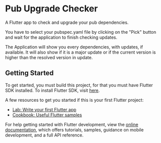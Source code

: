 # Pub Upgrade Checker

A Flutter app to check and upgrade your pub dependencies.

You have to select your pubspec.yaml file by clicking on the "Pick" button and wait for the application to finish checking updates.

The Application will show you every dependencies, with updates, if available. It will also show if it is a major update or if the current version is higher than the resolved version in update.

## Getting Started

To get started, you must build this project, for that you must have Flutter SDK installed.
To install Flutter SDK, visit [here](https://docs.flutter.dev/get-started/install).

A few resources to get you started if this is your first Flutter project:

- [Lab: Write your first Flutter app](https://docs.flutter.dev/get-started/codelab)
- [Cookbook: Useful Flutter samples](https://docs.flutter.dev/cookbook)

For help getting started with Flutter development, view the
[online documentation](https://docs.flutter.dev/), which offers tutorials,
samples, guidance on mobile development, and a full API reference.
